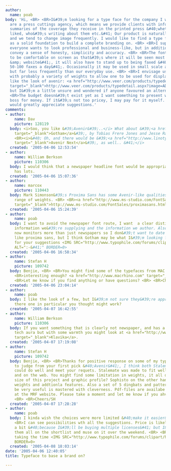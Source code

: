 ```yaml
---
author:
  name: poab
body: 'Hi, <BR> <BR>I&#39;m looking for a type face for the company I work for. We
  are a press cuttings agency, which means we provide clients with information and
  summaries of the coverage they receive in the printed press &#40;whether they&#39;re
  liked, who&#39;s writing about them etc.&#41; Our product is naturally quite abstract
  and we tend to change image frequently. I would like to find a type face to use
  as a solid foundation to build a complete branding on. <BR> <BR>I suppose almost
  everyone wants to look professional and business-like, but in addition I want to
  convey a sense of honesty, simplicity and accuracy. <BR> <BR>The font will have
  to be comfortable on screen as that&#39;s where it will be seen most often &#40;pdfs
  &amp; website&#41;, it will also have to stand up to being faxed &#40;we send out
  50-100 faxes a day&#41;. Occasionally it may be used in small scale advertising
  but far less frequently than our everyday use. <BR> <BR>I envisage use as body type
  with probably a variety of weights to allow one to be used for display. <BR> <BR>I
  like the look of avenir: <a href="http://www.veer.com/products/typedetail.aspx?image=ADT0003224"
  target="_blank">http://www.veer.com/products/typedetail.aspx?image=ADT0003224</a>
  but I&#39;m a little unsure and wondered if anyone favoured an alternative. <BR>
  <BR>The budget doesn&#39;t exist yet as I want something to present when I ask my
  boss for money. If it&#39;s not too pricey, I may pay for it myself. <BR> <BR>I
  would greatly appreciate suggestions.'
comments:
- author:
    name: Dav
    picture: 128119
  body: <i>Soo, you like &#39;Avenir&#39;..</i> What about &#39;<a href="http://www.typography.com/catalog/gotham/index.html"
    target="_blank">Gotham</a>&#39;, by Tobias Frere Jones and Jesse Ragan.? <BR>
    <BR><i>&#40; Oh, and there would be &#39;<a href="http://www.linotype.com/6-2090-6/avenirnext.html"
    target="_blank">Avenir Next</a>&#39;, as well.. &#41;</i>
  created: '2005-04-06 12:53:54'
- author:
    name: William Berkson
    picture: 110306
  body: I would think that a newspaper headline font would be appropriate. Fontbureau
    has lots.
  created: '2005-04-06 15:07:36'
- author:
    name: marcox
    picture: 110443
  body: Mark Simonson&#39;s Proxima Sans has some Avenir-like qualities and a nice
    range of weights. <BR> <BR><a href="http://www.ms-studio.com/FontSales/proximasans.html"
    target="_blank">http://www.ms-studio.com/FontSales/proximasans.html</a>
  created: '2005-04-06 15:24:39'
- author:
    name: poab
  body: I want to avoid the newspaper font route, I want  a clear distinction between
    information we&#39;re supplying and the information we author. Also, the industry
    now monitors more than just newspapers so I don&#39;t want to date us. <BR> <BR>I
    like proxima sans, but I think Gotham may be what I&#39;m looking for. <BR> <BR>Thanks
    for your suggestions <IMG SRC="http://www.typophile.com/forums/clipart/happy.gif"
    ALT=":-&#41;" BORDER=0>
  created: '2005-04-06 16:58:34'
- author:
    name: Stefan H
    picture: 109742
  body: Benjie, <BR> <BR>You might find some of the typefaces from MAC Rhino Fonts
    <BR>interesting enough? <a href="http://www.macrhino.com" target="_blank">http://www.macrhino.com</a>
    <BR>Let me know if you find anything or have questions? <BR> <BR>Cheers/SH
  created: '2005-04-06 23:04:14'
- author:
    name: poab
  body: I like the look of a few, but I&#39;m not sure they&#39;re appropriate, was
    there one in particular you thought might work?
  created: '2005-04-07 16:42:55'
- author:
    name: William Berkson
    picture: 110306
  body: If you want something that is clearly not newspaper, and has a kind of efficient,
    tech aura but with some warmth you might look at <a href="http://www.processtypefoundry.com/typefaces/klavika/index.html"
    target="_blank">Klavika</a>.
  created: '2005-04-07 17:19:08'
- author:
    name: Stefan H
    picture: 109742
  body: Benjie, <BR> <BR>Thanks for positive response on some of my typefaces. Well
    to judge from your first pick &#40;Avenir&#41;, I think both Stalemate and Sophisto
    could do well and meet your requets. Stalemate was made to fit well, both in print
    and on the web. You might find some limitation in weights, it all depends on the
    size of this project and graphic profile? Sophisto on the other hand has many
    weights and addtionla features. Also a set of 5 dingbats and patterns which could
    be very useful is mastered with cleverness. Pdf-files are availabe for download
    at the MRF website. Please take a moment and let me know if you ahve further questions.
    <BR> <BR>Cheers/SH
  created: '2005-04-07 17:28:28'
- author:
    name: poab
  body: I kinda wish the choices were more limited &#40;make it easier&#41;. <BR>
    <BR>I can see possibilities wth all the suggestions. Price is likely to come in
    a bit &#40;because I&#39;ll be buying multiple licenses&#41; but I&#39;ll stick
    them all on the shortlist and muse on it over the weekend. <BR> <BR>Thanks for
    taking the time <IMG SRC="http://www.typophile.com/forums/clipart/happy.gif" ALT=":-&#41;"
    BORDER=0>
  created: '2005-04-08 18:03:14'
date: '2005-04-06 12:40:05'
title: Typeface to base a brand on?

---
```

